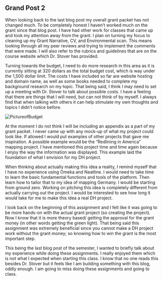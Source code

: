 ## Grand Post 2
When looking back to the last blog post my overall grant packet has not changed much. To be completely honest I haven’t worked much on the grant since that blog post. I have had other work for classes that came up and took my attention away from the grant. I plan on turning my focus to cleaning up my Grant Narrative, CV, and Environmental scan. This means looking through all my peer reviews and trying to implement the comments that were made. I will also refer to the rubrics and guidelines that are on the course website which Dr. Stover has provided. 

Turning towards the budget, I need to do more research in this area as it is currently sitting at 320 dollars as the total budget cost, which is way under the 1,500 dollar limit. The costs I have included so far are website hosting and domain name, as well as some books needed to complete my background research on my topic. That being said, I think I may need to set up a meeting with Dr. Stover to talk about possible costs. I have a feeling that there are things that I will need, but can not think of by myself. I always find that when talking with others it can help stimulate my own thoughts and topics I didn’t notice before.

![PictureofBudget](https://colin-lowrance.github.io/Colin-Lowrance/images/budgetpic2.PNG)

At the moment I do not think I will be including an appendix as a part of my grant packet. I never came up with any mock-up of what my project could look like. If allowed I would put examples of other projects that gave me inspiration. A possible example would be the “Redlining in America” mapping project. I have mentioned this project time and time again because I enjoy the way the information was displayed. This example laid the foundation of what I envision for my DH project. 

When thinking about actually making this idea a reality, I remind myself that I have no experience using Omeka and Neatline. I would need to take time to learn the basic fundamental functions and tools of the platform. Then learn how to tailor that to my idea of mapping Germany. I would be starting from ground zero. Working on pitching this idea is completely different from actually carrying out the project. I would be interested to see how long it would take for me to make this idea a real DH project. 

I look back on the beginning of this assignment and I felt like it was going to be more hands-on with the actual grant project (so creating the project). Now I know that it is more theory based/ getting the approval for the grant money (in other words getting the green light). That being said this assignment was extremely beneficial since you cannot make a DH project work without the grant money; so knowing how to win the grant is the most important step.  

This being the last blog post of the semester, I wanted to briefly talk about my experience while doing these assignments. I really enjoyed them which is not what I expected when starting this class. I know that no one reads this besides Dr. Stover but it feels like I am building something with this blog, oddly enough. I am going to miss doing these assignments and going to class. 

